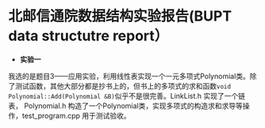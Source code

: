 # 北邮信通院数据结构实验报告(BUPT data structutre report）

- **实验一** <br /> 

我选的是题目3——应用实验，利用线性表实现一个一元多项式Polynomial类。除了测试函数，其他大部分都是抄书上的，但书上的多项式的求和函数`void Polynomial::Add(Polynomial &B)`似乎不是很完善。LinkList.h 实现了一个链表， Polynomial.h 构造了一个Polynomial类，实现多项式的构造求和求导等操作，test_program.cpp 用于测试验收。 
